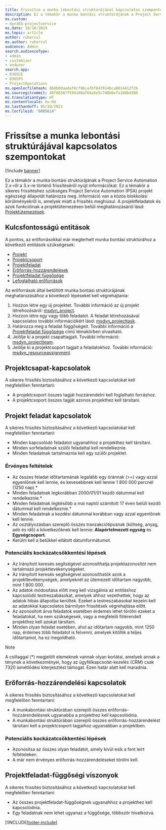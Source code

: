 ```yaml
---
title: Frissítse a munka lebontási struktúrájával kapcsolatos szempontokat
description: Ez a témakör a munka bontási struktúrájának a Project Service Automation 2.x-ről a 3.x-re történő frissítéséről nyújt információkat.
ms.custom:
- dyn365-projectservice
ms.date: 10/18/2019
ms.topic: article
author: ruhercul
ms.author: ruhercul
audience: Admin
search.audienceType:
- admin
- customizer
- enduser
search.app:
- D365CE
- D365PS
- ProjectOperations
ms.openlocfilehash: 868b0daadaf6cf96ca7bf847914bca8014412f26
ms.sourcegitcommit: 40f68387f594180af64a5e5c748b6efa188bd300
ms.translationtype: HT
ms.contentlocale: hu-HU
ms.lasthandoff: 05/10/2021
ms.locfileid: "6005614"
---
```

# <a name="upgrade-considerations-for-the-work-breakdown-structure"></a>Frissítse a munka lebontási struktúrájával kapcsolatos szempontokat

[!include [banner](../includes/psa-now-project-operations.md)]

Ez a témakör a munka bontási struktúrájának a Project Service Automation 2.x-ről a 3.x-re történő frissítéséről nyújt információkat. Ez a témakör a sikeres frissítéshez szükséges Project Service Automation (PSA) projekt egészségi állapotát határozza meg. Információ van a közös blokkolási körülményekről is, amelyek miatt a frissítés meghiúsul. A projektfeladatok és azok funkcióinak a projektütemezésen belüli meghatározásáról lásd: [Projektütemezések](project-creating.md).

## <a name="key-entities"></a>Kulcsfontosságú entitások
A pontos, az erőforrásokkal már megterhelt munka bontási struktúrához a következő entitások szükségesek:

- [Projekt](/dynamics365/customerengagement/on-premises/developer/entities/msdyn_project)
- [Projektcsoport](/dynamics365/customerengagement/on-premises/developer/entities/msdyn_projectteam)
- [Projektfeladat](/dynamics365/customerengagement/on-premises/developer/entities/msdyn_projecttask)
- [Erőforrás-hozzárendelések](/dynamics365/customerengagement/on-premises/developer/entities/msdyn_resourceassignment)
- [Projektfeladat függősége](/dynamics365/customerengagement/on-premises/developer/entities/msdyn_projecttaskdependency)
- [Lefoglalható erőforrások](/dynamics365/customerengagement/on-premises/developer/entities/bookableresource)

Az erőforrások által betöltött munka bontási struktúrájának meghatározásához a következő lépéseket kell végrehajtania:

1. Hozzon létre egy új projektet. További információ az új projekt létrehozásáról: [msdyn_project](/dynamics365/customerengagement/on-premises/developer/entities/msdyn_project).
2. Hozzon létre egy vagy több feladatot. A feladat létrehozásával kapcsolatos további információkért lásd: [msdyn_projecttask](/dynamics365/customerengagement/on-premises/developer/entities/msdyn_projecttask).
3. Határozza meg a feladat függőségeit. További információ a [Projektfeladat függősége](/dynamics365/customerengagement/on-premises/developer/entities/msdyn_projecttaskdependency) című témakörben olvasható.
4. Jelölje ki a projekt csapattagjait. További információ: [msdyn_projectteam](/dynamics365/customerengagement/on-premises/developer/entities/msdyn_projectteam).
5. Jelölje ki a projektcsoport tagjait a feladatokhoz. További információ: [msdyn_resourceassignment](/dynamics365/customerengagement/on-premises/developer/entities/msdyn_resourceassignment).

## <a name="project-team-relationships"></a>Projektcsapat-kapcsolatok

A sikeres frissítés biztosításához a következő kapcsolatokat kell megfelelően fenntartani:
- A projektcsoport összes tagját hozzárendelni kell foglalható forráshoz.
- A projektcsoport összes tagját azonos projekthez kell társítani. 

## <a name="project-task-relationships"></a>Projekt feladat kapcsolatok
A sikeres frissítés biztosításához a következő kapcsolatokat kell megfelelően fenntartani:

- Minden kapcsolódó feladatot ugyanahhoz a projekthez kell társítani.
- Minden sorfeladatnak szülői feladattal kell rendelkeznie.
- Minden feladatnak tartalmaznia kell egy szülői projektet.

### <a name="valid-conditions"></a>Érvényes feltételek

- Az összes feladat időtartamának legalább egy óránnak (>=) vagy azzal egyenlőnek kell lennie, és kevesebbnek kell lennie 1 800 000 percnél (1250 nap).*
- Minden feladatnak legkorábban 2000/01/01 kezdő dátummal kell rendelkeznie.*
- Minden feladatnak legkésőbb a mai naptól számított 17 éven belüli kezdő dátummal kell rendelkeznie.*
- Minden feladatnak a kezdési dátummal korábban vagy azzal egyenlőnek kell lennie.
- Az osztályozásban szereplő összes tranzakciótípusnak (költség, anyag, adó és idő) a következőknek kell lennie: **Alapértelmezett egység** és **Egységcsoport**.
- Kerülni kell a betűkkel ellátott dátumformátumot.

### <a name="potential-mitigation-steps"></a>Potenciális kockázatcsökkentési lépések
- Az Irányított keresés segítségével azonosíthatja projektazonosítót nem tartalmazó projekttevékenységeket.
- Az Irányított keresés segítségével azonosíthatók azok a projekttevékenységek, amelyeknél az ütemezett időtartam nagyobb, mint 1 800 000.
- Az adatok módosítása előtt meg kell vizsgálnia az entitáshoz kapcsolódó testreszabásokat, amelyek ahhoz vezethettek, hogy az adatok hibás állapotba kerültek. Ezeket a testreszabásokat kezelni kell az adatokkal kapcsolatos bármilyen frissítések végrehajtása előtt.
- Az azonosított árva feladatok esetében érdemes lehet törölni ezeket a feladatokat, ha nem szükségesek, vagy a megfelelő fölérendelt projekthez kell azokat társítani.
- Minden olyan feladat esetében, ahol az időtartam nagyobb, mint 1250 nap, érdemes több feladatot is felvenni, amelyek kitöltik a teljes időtartamot, ha ez megoldható.

> [!NOTE]
> A csillaggal (\*) megjelölt elemeknek vannak olyan korlátai, amelyek annak a ténynek a következményei, hogy az ügyfélkapcsolat-kezelés (CRM) csak 7320 ismétlődési kiterjesztést támogat. Ezen határ alatt kell maradnia.

## <a name="resource-assignment-relationships"></a>Erőforrás-hozzárendelési kapcsolatok
A sikeres frissítés biztosításához a következő kapcsolatokat kell megfelelően fenntartani:

- A munkabontási struktúrában szereplő összes erőforrás-hozzárendelésnek ugyanabba a projekthez kell kapcsolódnia.
- A munkabontási struktúrában szereplő összes erőforrás-hozzárendelést társítani kell a projektcsoport tagjaihoz ugyanabban a projektben.

### <a name="potential-mitigation-steps"></a>Potenciális kockázatcsökkentési lépések
- Azonosítsa az összes olyan feladatot, amely kívül esik a fent leírt feltételeken.  
- A már nem érvényes erőforrás-hozzárendeléseket törölni kell.

## <a name="project-task-dependency-relationships"></a>Projektfeladat-függőségi viszonyok
A sikeres frissítés biztosításához a következő kapcsolatokat kell megfelelően fenntartani:

- Az összes projektfeladat-függőségnek ugyanahhoz a projekthez kell kapcsolódnia.
- Egy feladatnak nem lehet ugyanaz a függősége, többször hivatkozva.


[!INCLUDE[footer-include](../includes/footer-banner.md)]
